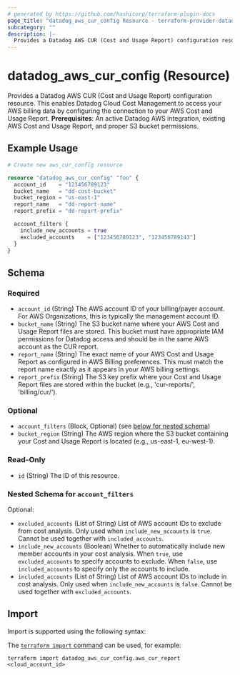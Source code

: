 ```yaml
---
# generated by https://github.com/hashicorp/terraform-plugin-docs
page_title: "datadog_aws_cur_config Resource - terraform-provider-datadog"
subcategory: ""
description: |-
  Provides a Datadog AWS CUR (Cost and Usage Report) configuration resource. This enables Datadog Cloud Cost Management to access your AWS billing data by configuring the connection to your AWS Cost and Usage Report. Prerequisites: An active Datadog AWS integration, existing AWS Cost and Usage Report, and proper S3 bucket permissions.
---
```


# datadog_aws_cur_config (Resource)

Provides a Datadog AWS CUR (Cost and Usage Report) configuration resource. This enables Datadog Cloud Cost Management to access your AWS billing data by configuring the connection to your AWS Cost and Usage Report. **Prerequisites**: An active Datadog AWS integration, existing AWS Cost and Usage Report, and proper S3 bucket permissions.

## Example Usage

```terraform
# Create new aws_cur_config resource

resource "datadog_aws_cur_config" "foo" {
  account_id    = "123456789123"
  bucket_name   = "dd-cost-bucket"
  bucket_region = "us-east-1"
  report_name   = "dd-report-name"
  report_prefix = "dd-report-prefix"

  account_filters {
    include_new_accounts = true
    excluded_accounts    = ["123456789123", "123456789143"]
  }
}
```

<!-- schema generated by tfplugindocs -->
## Schema

### Required

- `account_id` (String) The AWS account ID of your billing/payer account. For AWS Organizations, this is typically the management account ID.
- `bucket_name` (String) The S3 bucket name where your AWS Cost and Usage Report files are stored. This bucket must have appropriate IAM permissions for Datadog access and should be in the same AWS account as the CUR report.
- `report_name` (String) The exact name of your AWS Cost and Usage Report as configured in AWS Billing preferences. This must match the report name exactly as it appears in your AWS billing settings.
- `report_prefix` (String) The S3 key prefix where your Cost and Usage Report files are stored within the bucket (e.g., 'cur-reports/', 'billing/cur/').

### Optional

- `account_filters` (Block, Optional) (see [below for nested schema](#nestedblock--account_filters))
- `bucket_region` (String) The AWS region where the S3 bucket containing your Cost and Usage Report is located (e.g., us-east-1, eu-west-1).

### Read-Only

- `id` (String) The ID of this resource.

<a id="nestedblock--account_filters"></a>
### Nested Schema for `account_filters`

Optional:

- `excluded_accounts` (List of String) List of AWS account IDs to exclude from cost analysis. Only used when `include_new_accounts` is `true`. Cannot be used together with `included_accounts`.
- `include_new_accounts` (Boolean) Whether to automatically include new member accounts in your cost analysis. When `true`, use `excluded_accounts` to specify accounts to exclude. When `false`, use `included_accounts` to specify only the accounts to include.
- `included_accounts` (List of String) List of AWS account IDs to include in cost analysis. Only used when `include_new_accounts` is `false`. Cannot be used together with `excluded_accounts`.

## Import

Import is supported using the following syntax:

The [`terraform import` command](https://developer.hashicorp.com/terraform/cli/commands/import) can be used, for example:

```shell
terraform import datadog_aws_cur_config.aws_cur_report <cloud_account_id>
```
